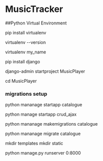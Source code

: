 # MusicTracker
##Python Virtual Environment

pip install virtualenv

virtualenv --version

virtualenv my_name



pip install django

django-admin startproject MusicPlayer


cd MusicPlayer

### migrations setup
python mananage startapp  catalogue

python manage startapp crud_ajax

python mananage makemigrations catalogue

python mananage migrate catalogue

mkdir templates
mkdir static


python manage.py runserver 0:8000


